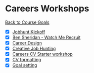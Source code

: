 # Careers Workshops

[Back to Course Goals](../README.md)

- [x] [Jobhunt Kickoff](jobhunt_kickoff.md)
- [x] [Ben Sheridan - Watch Me Recruit](watch_me_recruit.md)
- [x] [Career Design](career_design.md)
- [x] [Creative Job Hunting](creative_job_hunting.md)
- [x] [Careers CV Starter workshop](cv_starter_workshop.md)
- [x] [CV formatting](cv_formatting_workshop.md)
- [x] [Goal setting](goal_setting.md)
